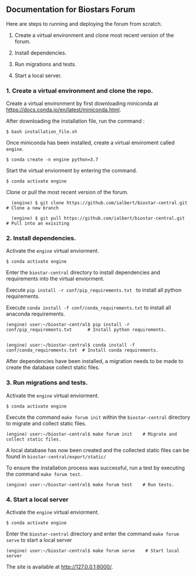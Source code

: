 ## Documentation for Biostars Forum 

Here are steps to running and deploying the forum from scratch.


1. Create a virtual environment and clone most recent version of the forum.


2. Install dependencies. 


3. Run migrations and tests. 


4. Start a local server. 


### 1. Create a virtual environment and clone the repo.

Create a virtual environment by first downloading miniconda at https://docs.conda.io/en/latest/miniconda.html. 

After downloading the installation file, run the command : 

    $ bash installation_file.sh      

Once miniconda has been installed, create a virtual enviroment called `engine`.

    $ conda create -n engine python=3.7
    
Start the virtual enviorment by entering the command.

    $ conda activate engine
    
Clone or pull the most recent version of the forum. 

      (engine) $ git clone https://github.com/ialbert/biostar-central.git  # Clone a new branch
      
      (engine) $ git pull https://github.com/ialbert/biostar-central.git   # Pull into an exisiting 
      
      
### 2. Install dependencies. 

Activate the `engine` virtual enviorment.

    $ conda activate engine

Enter the `biostar-central` directory to install dependencies and requirements into the virtual enviorment.

Execute `pip install -r conf/pip_requirements.txt ` to install all python requirements. 

Execute `conda install -f conf/conda_requirements.txt` to install all anaconda requirements.

    (engine) user:~/biostar-central$ pip install -r conf/pip_requirements.txt      # Install python requirements.
    
    
    (engine) user:~/biostar-central$ conda install -f conf/conda_requirements.txt  # Install conda requirements.
    
 After dependencies have been installed, a migration needs to be made to create the database collect static files.
 
 ### 3. Run migrations and tests. 
 
Activate the `engine` virtual enviorment.

    $ conda activate engine
    
Execute the command `make forum init` within the `biostar-central` directory to migrate and collect static files. 
 
    (engine) user:~/biostar-central$ make forum init    # Migrate and collect static files. 

A local database has now been created and the collected static files can be found in `biostar-central/export/static/`

To ensure the installation process was successful, run a test by executing the command `make forum test`. 

    (engine) user:~/biostar-central$ make forum test    # Run tests. 
    
### 4. Start a local server 

Activate the `engine` virtual enviorment.

    $ conda activate engine
    
Enter the `biostar-central` directory and enter the command `make forum serve` to start a local server 

    (engine) user:~/biostar-central$ make forum serve    # Start local server

The site is available at http://127.0.0.1:8000/. 





 


